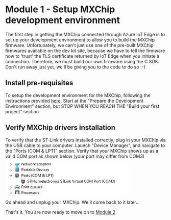 
# Module 1 - Setup MXChip development environment

The first step in getting the MXChip connected through Azure IoT Edge is to set up your development environment to allow you to build the MXChip firmware. Unfortunately, we can't just use one of the pre-built MXChip firmwares available on the dev kit site, because we have to tell the firmware how to 'trust' the TLS certificate returned by IoT Edge when you initiate a connection.  Therefore, we must build our own firmware using the C SDK. Don't run away just yet, we'll be giving you to the code to do so :-)

## Install pre-requisites

To setup the development environment for the MXChip, following the instructions provided [here](https://docs.microsoft.com/en-us/azure/iot-hub/iot-hub-arduino-iot-devkit-az3166-get-started#prepare-the-development-environment).  Start at the "Prepare the Development Environment" section, but STOP WHEN YOU REACH THE "Build your first project" section

## Verify MXChip drivers installation

To verify that the ST-Link drivers installed correctly, plug in your MXChip via the USB cable to your computer.  Launch "Device Manager", and navigate to the "Ports (COM & LPT)" section.  Verify that your MXChip shows up as a valid COM port as shown below (your port may differ from COM3)

![MXchip com port](/images/mxchip-com-port.png)

Go ahead and unplug your MXChip.  We'll come back to it later...

That's it.  You are now ready to move on to [Module 2](/modules/module2.md)